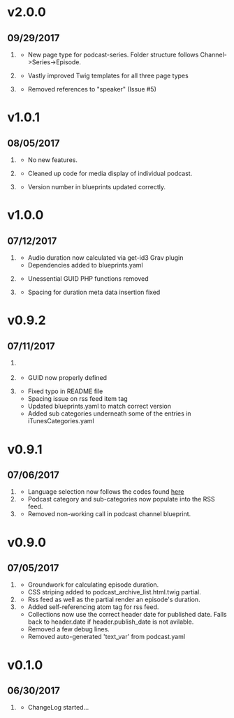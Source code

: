 # v2.0.0
## 09/29/2017
1. [](#new)
    * New page type for podcast-series.  Folder structure follows Channel->Series->Episode.

2. [](#improved)
    * Vastly improved Twig templates for all three page types

3. [](#bugfix)
    * Removed references to "speaker" (Issue #5)


# v1.0.1
## 08/05/2017

1. [](#new)
    * No new features.

2. [](#improved)
    * Cleaned up code for media display of individual podcast.

3. [](#bugfix)
    * Version number in blueprints updated correctly.


# v1.0.0
## 07/12/2017

1. [](#new)
    * Audio duration now calculated via get-id3 Grav plugin
    * Dependencies added to blueprints.yaml

2. [](#improved)
    * Unessential GUID PHP functions removed

3. [](#bugfix)
    * Spacing for duration meta data insertion fixed

# v0.9.2
## 07/11/2017

1. [](#new)

2. [](#improved)
    * GUID now properly defined

3. [](#bugfix)
    * Fixed typo in README file
    * Spacing issue on rss feed item tag
    * Updated blueprints.yaml to match correct version
    * Added sub categories underneath some of the entries in iTunesCategories.yaml

# v0.9.1
## 07/06/2017

1. [](#new)
    * Language selection now follows the codes found [here](http://www.loc.gov/standards/iso639-2/php/code_list.php)
2. [](#improved)
    * Podcast category and sub-categories now populate into the RSS feed.
3. [](#bugfix)
    * Removed non-working call in podcast channel blueprint.

# v0.9.0
## 07/05/2017

1. [](#new)
    * Groundwork for calculating episode duration.
    * CSS striping added to podcast_archive_list.html.twig partial.
2. [](#improved)
    * Rss feed as well as the partial render an episode's duration.
3. [](#bugfix)
    * Added self-referencing atom tag for rss feed.
    * Collections now use the correct header date for published date.  Falls back to header.date if header.publish_date is not avilable.
    * Removed a few debug lines.
    * Removed auto-generated 'text_var' from podcast.yaml

# v0.1.0
##  06/30/2017

1. [](#new)
    * ChangeLog started...
